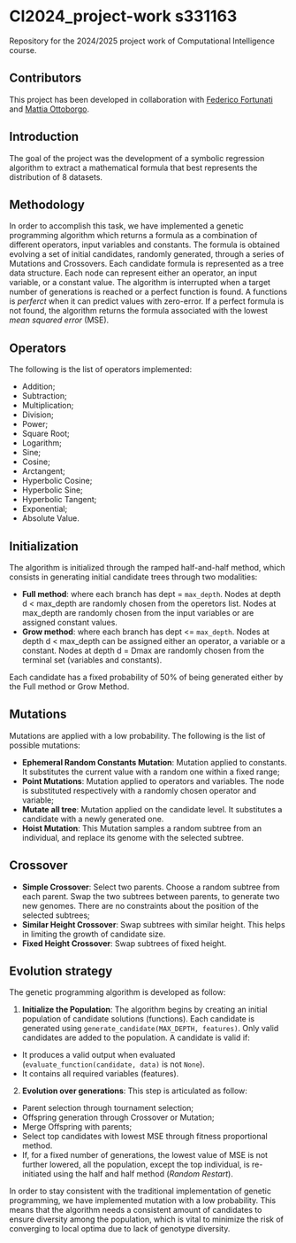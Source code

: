 # CI2024_project-work s331163
Repository for the 2024/2025 project work of Computational Intelligence course.

## Contributors
This project has been developed in collaboration with [Federico Fortunati](https://github.com/fedefortu8) and [Mattia Ottoborgo](https://github.com/mattiaottoborgo).

## Introduction

The goal of the project was the development of a symbolic regression algorithm to extract a mathematical formula that best represents the distribution of 8 datasets.

## Methodology

In order to accomplish this task, we have implemented a genetic programming algorithm which returns a formula as a combination of different operators, input variables and constants.
The formula is obtained evolving a set of initial candidates, randomly generated, through a series of Mutations and Crossovers. Each candidate formula is represented as a tree data structure. Each node can represent either an operator, an input variable, or a constant value. The algorithm is interrupted when a target number of generations is reached or a perfect function is found. A functions is *perferct* when it can predict values with zero-error. If a perfect formula is not found, the algorithm returns the formula associated with the lowest *mean squared error* (MSE).

## Operators

The following is the list of operators implemented:

- Addition;
- Subtraction;
- Multiplication;
- Division;
- Power;
- Square Root;
- Logarithm;
- Sine;
- Cosine;
- Arctangent;
- Hyperbolic Cosine;
- Hyperbolic Sine;
- Hyperbolic Tangent;
- Exponential;
- Absolute Value.
  
## Initialization

The algorithm is initialized through the ramped half-and-half method, which consists in generating initial candidate trees through two modalities: 
- **Full method**: where each branch has dept = `max_depth`.
  Nodes at depth d < max_depth are randomly chosen from the operetors list. Nodes at max_depth are randomly chosen from the input variables or are assigned constant values.
- **Grow method**: where each branch has dept <= `max_depth`.
  Nodes at depth d < max_depth can be assigned either an operator, a variable or a constant. Nodes at depth d = Dmax are randomly chosen from the terminal set (variables and constants).
  
Each candidate has a fixed probability of 50% of being generated either by the Full method or Grow Method.

## Mutations

Mutations are applied with a low probability. The following is the list of possible mutations:

- **Ephemeral Random Constants Mutation**: Mutation applied to constants. It substitutes the current value with a random one within a fixed range;
- **Point Mutations**: Mutation applied to operators and variables. The node is substituted respectively with a randomly chosen operator and variable;
- **Mutate all tree**: Mutation applied on the candidate level. It substitutes a candidate with a newly generated one.
- **Hoist Mutation**: This Mutation samples a random subtree from an individual, and replace its genome with the selected subtree.

## Crossover

- **Simple Crossover**: Select two parents. Choose a random subtree from each parent. Swap the two subtrees between parents, to generate two new genomes. There are no constraints about the position of the selected subtrees;
- **Similar Height Crossover**: Swap subtrees with similar height. This helps in limiting the growth of candidate size.
- **Fixed Height Crossover**: Swap subtrees of fixed height.

## Evolution strategy

The genetic programming algorithm is developed as follow:

1. **Initialize the Population**: The algorithm begins by creating an initial population of candidate solutions (functions). Each candidate is generated using `generate_candidate(MAX_DEPTH, features)`. Only valid candidates are added to the population. A candidate is valid if:
  - It produces a valid output when evaluated (`evaluate_function(candidate, data)` is not `None`).
  - It contains all required variables (features).

2. **Evolution over generations**: This step is articulated as follow:
  - Parent selection through tournament selection;
  - Offspring generation through Crossover or Mutation;
  - Merge Offspring with parents;
  - Select top candidates with lowest MSE through fitness proportional method.
  - If, for a fixed number of generations, the lowest value of MSE is not further lowered, all the population, except the top individual, is re-initiated using the half and half method (*Random Restart*). 
  
In order to stay consistent with the traditional implementation of genetic programming, we have implemented mutation with a low probability. This means that the algorithm needs a consistent amount of candidates to ensure diversity among the population, which is vital to minimize the risk of converging to local optima due to lack of genotype diversity. 

